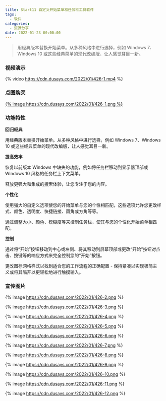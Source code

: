 ```yaml
---
title: Start11 自定义开始菜单和任务栏工具软件
tags:
  - 软件
categories:
  - 资源分享
date: 2022-01-23 00:00:00
---
```


> 用经典版本替换开始菜单。从多种风格中进行选择，例如 Windows 7、Windows 10 或这些经典菜单的现代改编版，让人感觉耳目一新。

<!-- more -->

### 视频演示

{% video https://cdn.dusays.com/2022/01/426-1.mp4 %}

### 点图购买

[{% image https://cdn.dusays.com/2022/01/426-1.png %}](https://r-g.io/jakCSG)

### 功能特性

**回归经典**

用经典版本替换开始菜单。从多种风格中进行选择，例如 Windows 7、Windows 10 或这些经典菜单的现代改编版，让人感觉耳目一新。

**提高效率**

恢复以前版本 Windows 中缺失的功能，例如将任务栏移动到显示器顶部或 Windows 10 风格的任务栏上下文菜单。

释放更强大和集成的搜索体验，让您专注于您的内容。

**个性化**

使用强大的自定义选项使您的开始菜单与您的个性相匹配，这些选项允许您更改样式、颜色、透明度、快捷链接、圆角或方角等等。

通过调整大小、颜色、模糊度等来控制任务栏，使其与您的个性化开始菜单相匹配。

**控制**

通过将“开始”按钮移动到中心或左侧、将其移动到屏幕顶部或更改“开始”按钮对点击、按键等的响应方式来完全控制您的“开始”按钮。

更改图标网格样式以找到适合您的工作流程的正确配置 - 保持紧凑以实现极简主义或将其隔开以更轻松地进行触摸输入。

### 宣传图片

{% image https://cdn.dusays.com/2022/01/426-2.png %}

{% image https://cdn.dusays.com/2022/01/426-3.png %}

{% image https://cdn.dusays.com/2022/01/426-4.png %}

{% image https://cdn.dusays.com/2022/01/426-5.png %}

{% image https://cdn.dusays.com/2022/01/426-6.png %}

{% image https://cdn.dusays.com/2022/01/426-7.png %}

{% image https://cdn.dusays.com/2022/01/426-8.png %}

{% image https://cdn.dusays.com/2022/01/426-9.png %}

{% image https://cdn.dusays.com/2022/01/426-10.png %}

{% image https://cdn.dusays.com/2022/01/426-11.png %}

{% image https://cdn.dusays.com/2022/01/426-12.png %}
